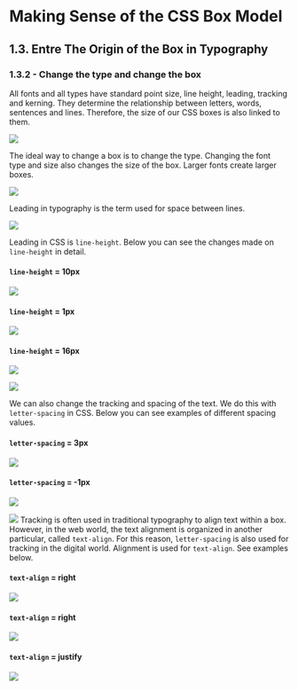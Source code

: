 # Making Sense of the CSS Box Model
## 1.3. Entre The Origin of the Box in Typography
### 1.3.2 - Change the type and change the box
All fonts and all types have standard point size, line height, leading, tracking and kerning. They determine the relationship between letters, words, sentences and lines. Therefore, the size of our CSS boxes is also linked to them.

![](http://what-when-how.com/wp-content/uploads/2012/07/tmpe13152.png)

The ideal way to change a box is to change the type. Changing the font type and size also changes the size of the box. Larger fonts create larger boxes.

![](http://i68.tinypic.com/oggyo2.png)

Leading in typography is the term used for space between lines.

![](http://www.indesignskills.com/wp-content/uploads/2017/11/Leading.jpg)

Leading in CSS is `line-height`. Below you can see the changes made on `line-height` in detail.

#### `line-height` = 10px

![](http://i68.tinypic.com/2ilhm4l.png)

#### `line-height` = 1px

![](http://i66.tinypic.com/30wms6t.png)

#### `line-height` = 16px

![](http://i65.tinypic.com/1zxr68h.png)



![](http://usabilitypost.com/images/0810/letter_spacing.png)

We can also change the tracking and spacing of the text. We do this with `letter-spacing` in CSS. Below you can see examples of different spacing values.

#### `letter-spacing` = 3px

![](http://i64.tinypic.com/mikrxe.png)


#### `letter-spacing` = -1px

![](http://i66.tinypic.com/n4ir2d.png)


![](http://www.indesignskills.com/wp-content/uploads/2017/11/track2-696x410.jpg)
Tracking is often used in traditional typography to align text within a box. However, in the web world, the text alignment is organized in another particular, called `text-align`. For this reason, `letter-spacing` is also used for tracking in the digital world. Alignment is used for `text-align`. See examples below.

#### `text-align` = right
![](http://i64.tinypic.com/29gndqf.png)


#### `text-align` = right
![](http://i65.tinypic.com/xmieky.png)

#### `text-align` = justify
![](http://i67.tinypic.com/sbpy6o.png)
